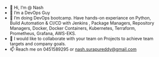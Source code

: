 - 👋 Hi, I’m @ Nash
- 👀 I’m a DevOps Guy
- 🌱 I’m doing DevOps bootcamp. Have hands-on experiance on Python, Build Automation & CI/CD with Jenkins , Package Managers, Repository Managers, Docker, Docker Containers, Kubernetes, Terraform, Prometheus, Grafana, AWS-EKS.
- 💞️ I would like to collaborate with your team on Projects to achieve team targets and company goals.
- 📫 Reach me on 0451589295 or nash.surapureddy@gmail.com

<!---
Nash83/Nash83 is a ✨ special ✨ repository because its `README.md` (this file) appears on your GitHub profile.
You can click the Preview link to take a look at your changes.
--->
